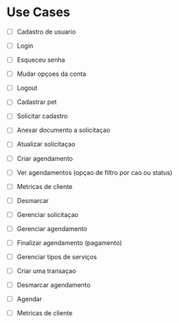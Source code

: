 # Use Cases

- [ ] Cadastro de usuario
- [ ] Login
- [ ] Esqueceu senha
- [ ] Mudar opçoes da conta
- [ ] Logout

- [ ] Cadastrar pet
- [ ] Solicitar cadastro
- [ ] Anexar documento a solicitaçao
- [ ] Atualizar solicitaçao

- [ ] Criar agendamento
- [ ] Ver agendamentos (opçao de filtro por cao ou status)
- [ ] Metricas de cliente
- [ ] Desmarcar

- [ ] Gerenciar solicitaçao
- [ ] Gerenciar agendamento
- [ ] Finalizar agendamento (pagamento)
- [ ] Gerenciar tipos de serviços
- [ ] Criar uma transaçao
- [ ] Desmarcar agendamento
- [ ] Agendar
- [ ] Metricas de cliente

